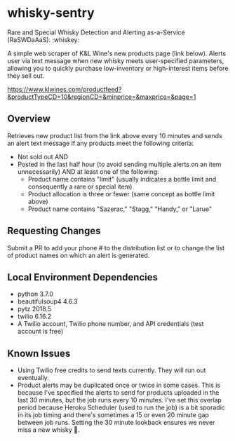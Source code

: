 # whisky-sentry
Rare and Special Whisky Detection and Alerting as-a-Service (RaSWDaAaS). :whiskey:

A simple web scraper of K&L Wine's new products page (link below).  Alerts user via text message when new whisky meets user-specified parameters, allowing you to quickly purchase low-inventory or high-interest items before they sell out.

https://www.klwines.com/productfeed?&productTypeCD=10&regionCD=&minprice=&maxprice=&page=1

## Overview
Retrieves new product list from the link above every 10 minutes and sends an alert text message if any products meet the following criteria:
* Not sold out AND
* Posted in the last half hour (to avoid sending multiple alerts on an item unnecessarily) AND at least one of the following:
  * Product name contains "limit" (usually indicates a bottle limit and consequently a rare or special item)
  * Product allocation is three or fewer (same concept as bottle limit above)
  * Product name contains "Sazerac," "Stagg," "Handy," or "Larue"
 
## Requesting Changes
Submit a PR to add your phone # to the distribution list or to change the list of product names on which an alert is generated.

## Local Environment Dependencies
* python 3.7.0
* beautifulsoup4 4.6.3
* pytz 2018.5
* twilio 6.16.2
* A Twilio account, Twilio phone number, and API credentials (test account is free) 

## Known Issues
* Using Twilio free credits to send texts currently.  They will run out eventually.
* Product alerts may be duplicated once or twice in some cases.  This is because I've specified the alerts to send for products uploaded in the last 30 minutes, but the job runs every 10 minutes.  I've set this overlap period because Heroku Scheduler (used to run the job) is a bit sporadic in its job timing and there's sometimes a 15 or even 20 minute gap between job runs.  Setting the 30 minute lookback ensures we never miss a new whisky :100:.
